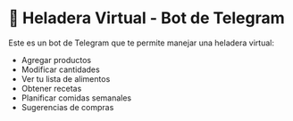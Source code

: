 # 🧊 Heladera Virtual - Bot de Telegram

Este es un bot de Telegram que te permite manejar una heladera virtual:
- Agregar productos
- Modificar cantidades
- Ver tu lista de alimentos
- Obtener recetas
- Planificar comidas semanales
- Sugerencias de compras